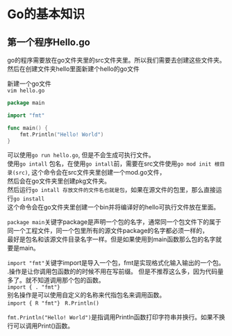 # Go的基本知识

第一个程序Hello.go     
-----------------------
go的程序需要放在go文件夹里的src文件夹里。所以我们需要去创建这些文件夹。    
然后在创建文件夹hello里面新建个hello的go文件    

新建一个go文件    
`vim hello.go`    
```go
package main

import "fmt"

func main() {
    fmt.Println("Hello! World")
}
```
可以使用`go run hello.go`, 但是不会生成可执行文件。    
使用`go intall` 包名，在使用`go intall`前，需要在src文件使用`go mod init 根目录(src)`, 这个命令会在src文件夹里创建一个mod.go文件，    
然后会在go文件夹里创建pkg文件夹。    
然后运行`go intall 存放文件的文件名也就是包`，如果在源文件的包里，那么直接运行`go install`   
这个命令会在go文件夹里创建一个bin并将编译好的hello可执行文件放在里面。    

`package main`关键字package是声明一个包的名字，通常同一个包文件下的属于同一个工程文件，同一个包里所有的源文件package的名字都必须一样的，    
最好是包名和该源文件目录名字一样。但是如果使用到main函数那么包的名字就要是main。    

`import "fmt"`关键字import是导入一个包，fmt是实现格式化输入输出的一个包。    
  .操作是让你调用包函数的的时候不用在写前缀。 但是不推荐这么多，因为代码量多了。就不知道调用那个包的函数。        
  `import { . "fmt"}`    
  别名操作是可以使用自定义的名称来代指包名来调用函数。     
  `import { R "fmt"}` ` R.Println()`    


`fmt.Println("Hello! World")`是指调用Println函数打印字符串并换行。如果不换行可以调用Print()函数。    